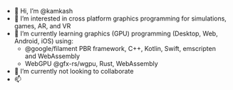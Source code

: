 - 👋 Hi, I’m @kamkash
- 👀 I’m interested in cross platform graphics programming for simulations, games, AR, and VR
- 🌱 I’m currently learning graphics (GPU) programming (Desktop, Web, Android, iOS) using: 
  - @google/filament PBR framework, C++, Kotlin, Swift, emscripten and WebAssembly
  - WebGPU @gfx-rs/wgpu, Rust, WebAssembly
- 💞️ I’m currently not looking to collaborate
- 📫 

<!---
kamkash/kamkash is a ✨ special ✨ repository because its `README.md` (this file) appears on your GitHub profile.
You can click the Preview link to take a look at your changes.
--->
